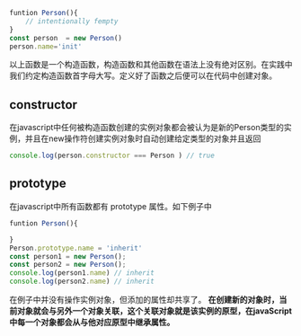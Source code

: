 ```javascript
funtion Person(){
    // intentionally fempty
}
const person  = new Person()
person.name='init'
```

以上函数是一个构造函数，构造函数和其他函数在语法上没有绝对区别。在实践中我们约定构造函数首字母大写。定义好了函数之后便可以在代码中创建对象。 

## constructor

在javascript中任何被构造函数创建的实例对象都会被认为是新的Person类型的实例，并且在new操作符创建实例对象时自动创建给定类型的对象并且返回

```javascript
console.log(person.constructor === Person ) // true
```

## prototype

在javascript中所有函数都有 prototype 属性。如下例子中

```javascript
funtion Person(){ 

}
Person.prototype.name = 'inherit'
const person1 = new Person();
const person2 = new Person();
console.log(person1.name) // inherit
console.log(person2.name) // inherit
```

在例子中并没有操作实例对象，但添加的属性却共享了。 **在创建新的对象时，当前对象就会与另外一个对象关联，这个关联对象就是该实例的原型，在javaScript中每一个对象都会从与他对应原型中继承属性。**

